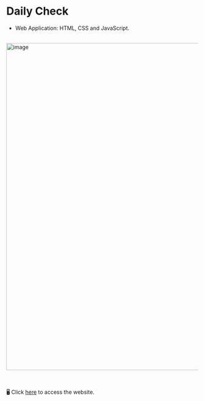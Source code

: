 # Daily Check 

- Web Application: HTML, CSS and JavaScript.

<br>

<img width="860" alt="image" src="https://github.com/user-attachments/assets/cd4d8f2d-fed2-4484-ab48-6ee00d19f70a">

<br>
<br>
<br>

🖥️ Click <a href="https://arianemoura.github.io/dailycheck/">here</a> to access the website.
